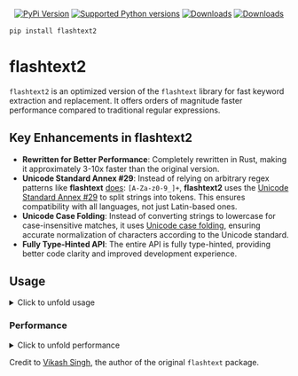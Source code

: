 <div align="center">
    
  <a href="https://pypi.org/project/flashtext2">![PyPi Version](https://badge.fury.io/py/flashtext2.svg)</a>
  <a href="https://pypi.org/project/flashtext2">![Supported Python versions](https://img.shields.io/pypi/pyversions/flashtext2.svg?color=%2334D058)</a>
  <a href="https://pepy.tech/project/flashtext2">![Downloads](https://static.pepy.tech/badge/flashtext2)</a>
  <a href="https://pepy.tech/project/flashtext2">![Downloads](https://static.pepy.tech/badge/flashtext2/month)</a>
    
</div>

```sh
pip install flashtext2
```

# flashtext2

`flashtext2` is an optimized version of the `flashtext` library for fast keyword extraction and replacement. 
It offers orders of magnitude faster performance compared to traditional regular expressions.

## Key Enhancements in flashtext2

- **Rewritten for Better Performance**: Completely rewritten in Rust, making it approximately 3-10x faster than the original version.
- **Unicode Standard Annex #29**: Instead of relying on arbitrary regex patterns like **flashtext** 
[does](https://github.com/vi3k6i5/flashtext/blob/b316c7e9e54b6b4d078462b302a83db85f884a94/flashtext/keyword.py#L13): `[A-Za-z0-9_]+`, 
**flashtext2** uses the [Unicode Standard Annex #29](https://www.unicode.org/reports/tr29/) to split strings into tokens. 
This ensures compatibility with all languages, not just Latin-based ones.
- **Unicode Case Folding**: Instead of converting strings to lowercase for case-insensitive matches, it uses 
[Unicode case folding](https://www.w3.org/TR/charmod-norm/#definitionCaseFolding), ensuring accurate normalization 
of characters according to the Unicode standard.
- **Fully Type-Hinted API**: The entire API is fully type-hinted, providing better code clarity and improved development experience.


## Usage


<details>
  <summary>Click to unfold usage</summary>

### Keyword Extraction

```python
from flashtext2 import KeywordProcessor

kp = KeywordProcessor(case_sensitive=False)

kp.add_keyword('Python')
kp.add_keyword('flashtext')
kp.add_keyword('program')

text = "I love programming in Python and using the flashtext library."

keywords_found = kp.extract_keywords(text)
print(keywords_found)
# Output: ['Python', 'flashtext']

keywords_found = kp.extract_keywords_with_span(text)
print(keywords_found)
# Output: [('Python', 22, 28), ('flashtext', 43, 52)]
```

### Keyword Replacement

```python
from flashtext2 import KeywordProcessor

kp = KeywordProcessor(case_sensitive=False)

kp.add_keyword('Java', 'Python')
kp.add_keyword('regex', 'flashtext')

text = "I love programming in Java and using the regex library."
new_text = kp.replace_keywords(text)

print(new_text)
# Output: "I love programming in Python and using the flashtext library."
```

### Case Sensitivity

You can configure the `KeywordProcessor` to handle case sensitivity according to your needs.

```python
from flashtext2 import KeywordProcessor

text = 'abc aBc ABC'

kp = KeywordProcessor(case_sensitive=True)
kp.add_keyword('aBc')

print(kp.extract_keywords(text))
# Output: ['aBc']

kp = KeywordProcessor(case_sensitive=False)
kp.add_keyword('aBc')

print(kp.extract_keywords(text))
# Output: ['aBc', 'aBc', 'aBc']
```

### Other Examples

Overlapping keywords (returns the longest sequence)
```python
from flashtext2 import KeywordProcessor

kp = KeywordProcessor(case_sensitive=True)
kp.add_keyword('machine')
kp.add_keyword('machine learning')

text = "machine learning is a subset of artificial intelligence"
print(kp.extract_keywords(text))
# Output: ['machine learning']
```

Case folding
```python
from flashtext2 import KeywordProcessor

kp = KeywordProcessor(case_sensitive=False)
kp.add_keywords_from_iter(["flour", "Maße", "ᾲ στο διάολο"])

text = "ﬂour, MASSE, ὰι στο διάολο"
print(kp.extract_keywords(text))
# Output: ['flour', 'Maße', 'ᾲ στο διάολο']
```
</details>


### Performance

<details>
  <summary>
  Click to unfold performance
  </summary>

Extracting keywords is usually 2.5-3x faster, and for replacing them its about 10x.  
There is still room to optimize the code and improve performance.   
You can find the benchmarks [here](https://github.com/shner-elmo/FlashText2.0/tree/master/benchmarks), 

![Image](benchmarks/extract-keywords.png)

![Image](benchmarks/replace-keywords.png)

The words have on average 6 characters, and a sentence has 10k words, so the length is 60k.
</details>


Credit to [Vikash Singh](https://github.com/vi3k6i5/), the author of the original `flashtext` package.

